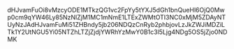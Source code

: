 dHJvamFuOi8vMzcyODE1MTkzQG1vc2FpYy5tYXJ5dGh1bnQueHl6OjQ0Mwp0cm9qYW46Ly85NzNlZjM1MC1mNmE1LTExZWMtOTI3NC0xMjM5ZDAyNTUyNzJAdHJvamFuMi51ZHBndy5jb206NDQzCnRyb2phbjovLzJkZWJiMDZiLTk1Y2UtNGU5Yi05NTZhLTZjZjdjYWRhYzMwY0B1c3l5Ljg4NDg5OS5jZjo0NDMK